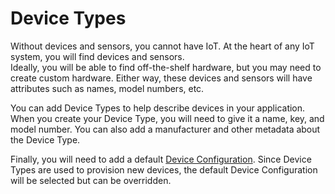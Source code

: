 # Device Types  

Without devices and sensors, you cannot have IoT.  At the heart of any IoT system, you will find devices and sensors.  
Ideally, you will be able to find off-the-shelf hardware, but you may need to create custom hardware.  Either way, these 
devices and sensors will have attributes such as names, model numbers, etc.  

You can add Device Types to help describe devices in your application.  When you create your Device Type, you
will need to give it a name, key, and model number.  You can also add a manufacturer and other metadata about the Device Type.  

Finally, you will need to add a default [Device Configuration](../Devices/DeviceConfigurations.md).  Since Device Types are used
to provision new devices, the default Device Configuration will be selected but can be overridden.   

